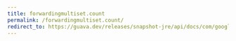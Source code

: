 ```yaml
---
title: forwardingmultiset.count
permalink: /forwardingmultiset.count/
redirect_to: https://guava.dev/releases/snapshot-jre/api/docs/com/google/common/collect/ForwardingMultiset.html#count-java.lang.Object-
---
```

